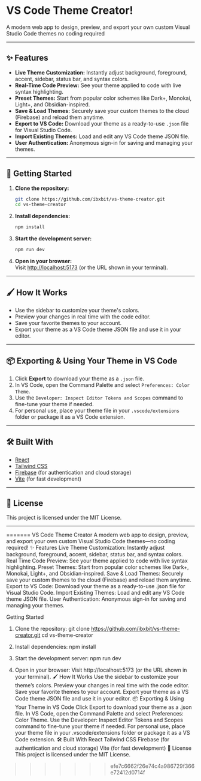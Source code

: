 # VS Code Theme Creator!

A modern web app to design, preview, and export your own custom Visual Studio Code themes no coding required

---

## ✨ Features

- **Live Theme Customization:** Instantly adjust background, foreground, accent, sidebar, status bar, and syntax colors.
- **Real-Time Code Preview:** See your theme applied to code with live syntax highlighting.
- **Preset Themes:** Start from popular color schemes like Dark+, Monokai, Light+, and Obsidian-inspired.
- **Save & Load Themes:** Securely save your custom themes to the cloud (Firebase) and reload them anytime.
- **Export to VS Code:** Download your theme as a ready-to-use `.json` file for Visual Studio Code.
- **Import Existing Themes:** Load and edit any VS Code theme JSON file.
- **User Authentication:** Anonymous sign-in for saving and managing your themes.
   
--- 
      
## 🚀 Getting Started   
 
1. **Clone the repository:**  
   ```sh 
   git clone https://github.com/ibxbit/vs-theme-creator.git
   cd vs-theme-creator  
   ``` 
  
2. **Install dependencies:**
   ```sh
   npm install
   ```

3. **Start the development server:**
   ```sh
   npm run dev
   ```

4. **Open in your browser:**  
   Visit [http://localhost:5173](http://localhost:5173) (or the URL shown in your terminal).

---

## 🖌️ How It Works

- Use the sidebar to customize your theme's colors.
- Preview your changes in real time with the code editor.
- Save your favorite themes to your account.
- Export your theme as a VS Code theme JSON file and use it in your editor.

---

## 📦 Exporting & Using Your Theme in VS Code

1. Click **Export** to download your theme as a `.json` file.
2. In VS Code, open the Command Palette and select `Preferences: Color Theme`.
3. Use the `Developer: Inspect Editor Tokens and Scopes` command to fine-tune your theme if needed.
4. For personal use, place your theme file in your `.vscode/extensions` folder or package it as a VS Code extension.

---

## 🛠️ Built With

- [React](https://reactjs.org/)
- [Tailwind CSS](https://tailwindcss.com/)
- [Firebase](https://firebase.google.com/) (for authentication and cloud storage)
- [Vite](https://vitejs.dev/) (for fast development)

---

## 📄 License

This project is licensed under the MIT License.

---
=======
VS Code Theme Creator
A modern web app to design, preview, and export your own custom Visual Studio Code themes—no coding required!
✨ Features
Live Theme Customization: Instantly adjust background, foreground, accent, sidebar, status bar, and syntax colors.
Real Time Code Preview: See your theme applied to code with live syntax highlighting.
Preset Themes: Start from popular color schemes like Dark+, Monokai, Light+, and Obsidian-inspired.
Save & Load Themes: Securely save your custom themes to the cloud (Firebase) and reload them anytime.
Export to VS Code: Download your theme as a ready-to-use .json file for Visual Studio Code.
Import Existing Themes: Load and edit any VS Code theme JSON file.
User Authentication: Anonymous sign-in for saving and managing your themes.

 Getting Started
1. Clone the repository:
   git clone https://github.com/ibxbit/vs-theme-creator.git
   cd vs-theme-creator
2. Install dependencies:
   npm install
3. Start the development server:
   npm run dev

4. Open in your browser:
Visit http://localhost:5173 (or the URL shown in your terminal).
🖌️ How It Works
Use the sidebar to customize your theme’s colors.
Preview your changes in real time with the code editor.
Save your favorite themes to your account.
Export your theme as a VS Code theme JSON file and use it in your editor.
📦 Exporting & Using Your Theme in VS Code
Click Export to download your theme as a .json file.
In VS Code, open the Command Palette and select Preferences: Color Theme.
Use the Developer: Inspect Editor Tokens and Scopes command to fine-tune your theme if needed.
For personal use, place your theme file in your .vscode/extensions folder or package it as a VS Code extension.
🛠️ Built With
React
Tailwind CSS
Firebase (for authentication and cloud storage)
Vite (for fast development)
📄 License
This project is licensed under the MIT License.
>>>>>>> efe7c6662f26e74c4a986729f366e72412d0714f
